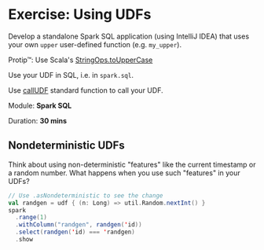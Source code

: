 # Exercise: Using UDFs

Develop a standalone Spark SQL application (using IntelliJ IDEA) that uses your own `upper` user-defined function (e.g. `my_upper`).

Protip™: Use Scala's [StringOps.toUpperCase](https://www.scala-lang.org/api/current/scala/collection/immutable/StringOps.html)

Use your UDF in SQL, i.e. in `spark.sql`.

Use [callUDF](http://spark.apache.org/docs/latest/api/scala/index.html#org.apache.spark.sql.functions$) standard function to call your UDF.

Module: **Spark SQL**

Duration: **30 mins**

## Nondeterministic UDFs

Think about using non-deterministic "features" like the current timestamp or a random number. What happens when you use such "features" in your UDFs?

```scala
// Use .asNondeterministic to see the change
val randgen = udf { (n: Long) => util.Random.nextInt() }
spark
  .range(1)
  .withColumn("randgen", randgen('id))
  .select(randgen('id) === 'randgen)
  .show
```

<!--
## Solution

```text
???
```

-->
